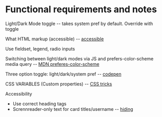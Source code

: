 # Functional requirements and notes

Light/Dark Mode toggle -- takes system pref by default. Override with toggle

What HTML markup (accessible) -- [accessible](https://scottaohara.github.io/a11y_styled_form_controls/src/radio-button--switch/)

Use fieldset, legend, radio inputs

Switching between light/dark modes via JS and prefers-color-scheme media query -- [MDN preferes-color-scheme](https://developer.mozilla.org/en-US/docs/Web/CSS/@media/prefers-color-scheme)

Three option toggle: light/dark/system pref -- [codepen](https://codepen.io/renddrew/pen/bRomab?editors=1100)

CSS VARIABLES (Custom properties) -- [CSS tricks](https://css-tricks.com/updating-a-css-variable-with-javascript/)

Accessibility

- Use correct heading tags
- Scrennreader-only text for card titles/username -- [hiding](https://www.accessibility-developer-guide.com/examples/hiding-elements/visually/)
